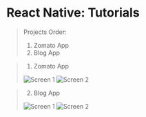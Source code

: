 # React Native: Tutorials


> Projects Order:
> 01. Zomato App
> 02. Blog App


> 01) Zomato App
>
> ![Screen 1](https://github.com/iamnadhu/react-native/blob/master/screenshot/28.png)
> ![Screen 2](https://github.com/iamnadhu/react-native/blob/master/screenshot/29.png)


> 02) Blog App
>
> ![Screen 1](https://github.com/iamnadhu/react-native/blob/master/screenshot/01.png)
> ![Screen 2](https://github.com/iamnadhu/react-native/blob/master/screenshot/02.png)